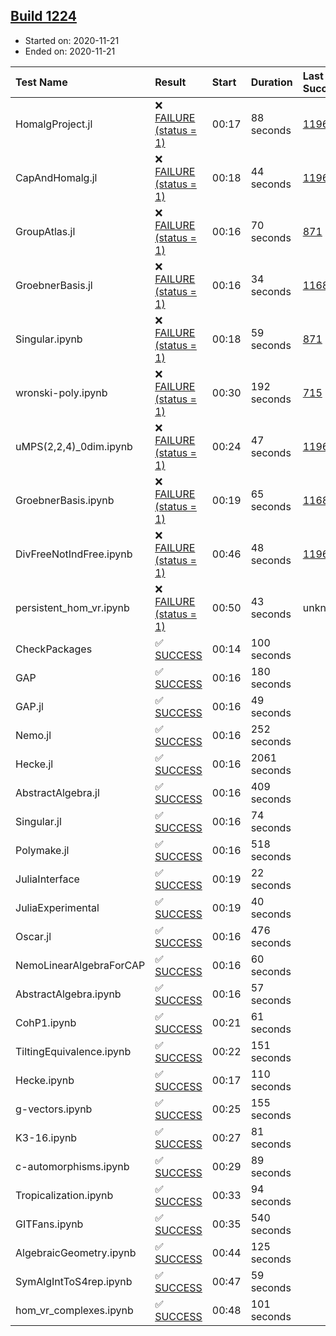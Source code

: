 ## [Build 1224](https://oscarci.mathematik.uni-kl.de/job/oscar-stable/1224/)

* Started on: 2020-11-21
* Ended on: 2020-11-21

| Test Name    | Result | Start | Duration | Last Success | First Failure |
|:-------------|:-------|:------|:---------|:-------------|:--------------|
| HomalgProject.jl | ❌ [FAILURE (status = 1)](https://oscarci.mathematik.uni-kl.de/job/oscar-stable/1224/artifact/logs/build-1224/HomalgProject.jl.log) | 00:17 | 88 seconds | [1196](https://oscarci.mathematik.uni-kl.de/job/oscar-stable/1196/) | [1197](https://oscarci.mathematik.uni-kl.de/job/oscar-stable/1197/) |
| CapAndHomalg.jl | ❌ [FAILURE (status = 1)](https://oscarci.mathematik.uni-kl.de/job/oscar-stable/1224/artifact/logs/build-1224/CapAndHomalg.jl.log) | 00:18 | 44 seconds | [1196](https://oscarci.mathematik.uni-kl.de/job/oscar-stable/1196/) | [1197](https://oscarci.mathematik.uni-kl.de/job/oscar-stable/1197/) |
| GroupAtlas.jl | ❌ [FAILURE (status = 1)](https://oscarci.mathematik.uni-kl.de/job/oscar-stable/1224/artifact/logs/build-1224/GroupAtlas.jl.log) | 00:16 | 70 seconds | [871](https://oscarci.mathematik.uni-kl.de/job/oscar-stable/871/) | [872](https://oscarci.mathematik.uni-kl.de/job/oscar-stable/872/) |
| GroebnerBasis.jl | ❌ [FAILURE (status = 1)](https://oscarci.mathematik.uni-kl.de/job/oscar-stable/1224/artifact/logs/build-1224/GroebnerBasis.jl.log) | 00:16 | 34 seconds | [1168](https://oscarci.mathematik.uni-kl.de/job/oscar-stable/1168/) | [1169](https://oscarci.mathematik.uni-kl.de/job/oscar-stable/1169/) |
| Singular.ipynb | ❌ [FAILURE (status = 1)](https://oscarci.mathematik.uni-kl.de/job/oscar-stable/1224/artifact/logs/build-1224/Singular.ipynb.log) | 00:18 | 59 seconds | [871](https://oscarci.mathematik.uni-kl.de/job/oscar-stable/871/) | [872](https://oscarci.mathematik.uni-kl.de/job/oscar-stable/872/) |
| wronski-poly.ipynb | ❌ [FAILURE (status = 1)](https://oscarci.mathematik.uni-kl.de/job/oscar-stable/1224/artifact/logs/build-1224/wronski-poly.ipynb.log) | 00:30 | 192 seconds | [715](https://oscarci.mathematik.uni-kl.de/job/oscar-stable/715/) | [716](https://oscarci.mathematik.uni-kl.de/job/oscar-stable/716/) |
| uMPS(2,2,4)_0dim.ipynb | ❌ [FAILURE (status = 1)](https://oscarci.mathematik.uni-kl.de/job/oscar-stable/1224/artifact/logs/build-1224/uMPS-2-2-4-_0dim.ipynb.log) | 00:24 | 47 seconds | [1196](https://oscarci.mathematik.uni-kl.de/job/oscar-stable/1196/) | [1197](https://oscarci.mathematik.uni-kl.de/job/oscar-stable/1197/) |
| GroebnerBasis.ipynb | ❌ [FAILURE (status = 1)](https://oscarci.mathematik.uni-kl.de/job/oscar-stable/1224/artifact/logs/build-1224/GroebnerBasis.ipynb.log) | 00:19 | 65 seconds | [1168](https://oscarci.mathematik.uni-kl.de/job/oscar-stable/1168/) | [1169](https://oscarci.mathematik.uni-kl.de/job/oscar-stable/1169/) |
| DivFreeNotIndFree.ipynb | ❌ [FAILURE (status = 1)](https://oscarci.mathematik.uni-kl.de/job/oscar-stable/1224/artifact/logs/build-1224/DivFreeNotIndFree.ipynb.log) | 00:46 | 48 seconds | [1196](https://oscarci.mathematik.uni-kl.de/job/oscar-stable/1196/) | [1197](https://oscarci.mathematik.uni-kl.de/job/oscar-stable/1197/) |
| persistent_hom_vr.ipynb | ❌ [FAILURE (status = 1)](https://oscarci.mathematik.uni-kl.de/job/oscar-stable/1224/artifact/logs/build-1224/persistent_hom_vr.ipynb.log) | 00:50 | 43 seconds | unknown | unknown |
| CheckPackages | ✅ [SUCCESS](https://oscarci.mathematik.uni-kl.de/job/oscar-stable/1224/artifact/logs/build-1224/CheckPackages.log) | 00:14 | 100 seconds |  |  |
| GAP | ✅ [SUCCESS](https://oscarci.mathematik.uni-kl.de/job/oscar-stable/1224/artifact/logs/build-1224/GAP.log) | 00:16 | 180 seconds |  |  |
| GAP.jl | ✅ [SUCCESS](https://oscarci.mathematik.uni-kl.de/job/oscar-stable/1224/artifact/logs/build-1224/GAP.jl.log) | 00:16 | 49 seconds |  |  |
| Nemo.jl | ✅ [SUCCESS](https://oscarci.mathematik.uni-kl.de/job/oscar-stable/1224/artifact/logs/build-1224/Nemo.jl.log) | 00:16 | 252 seconds |  |  |
| Hecke.jl | ✅ [SUCCESS](https://oscarci.mathematik.uni-kl.de/job/oscar-stable/1224/artifact/logs/build-1224/Hecke.jl.log) | 00:16 | 2061 seconds |  |  |
| AbstractAlgebra.jl | ✅ [SUCCESS](https://oscarci.mathematik.uni-kl.de/job/oscar-stable/1224/artifact/logs/build-1224/AbstractAlgebra.jl.log) | 00:16 | 409 seconds |  |  |
| Singular.jl | ✅ [SUCCESS](https://oscarci.mathematik.uni-kl.de/job/oscar-stable/1224/artifact/logs/build-1224/Singular.jl.log) | 00:16 | 74 seconds |  |  |
| Polymake.jl | ✅ [SUCCESS](https://oscarci.mathematik.uni-kl.de/job/oscar-stable/1224/artifact/logs/build-1224/Polymake.jl.log) | 00:16 | 518 seconds |  |  |
| JuliaInterface | ✅ [SUCCESS](https://oscarci.mathematik.uni-kl.de/job/oscar-stable/1224/artifact/logs/build-1224/JuliaInterface.log) | 00:19 | 22 seconds |  |  |
| JuliaExperimental | ✅ [SUCCESS](https://oscarci.mathematik.uni-kl.de/job/oscar-stable/1224/artifact/logs/build-1224/JuliaExperimental.log) | 00:19 | 40 seconds |  |  |
| Oscar.jl | ✅ [SUCCESS](https://oscarci.mathematik.uni-kl.de/job/oscar-stable/1224/artifact/logs/build-1224/Oscar.jl.log) | 00:16 | 476 seconds |  |  |
| NemoLinearAlgebraForCAP | ✅ [SUCCESS](https://oscarci.mathematik.uni-kl.de/job/oscar-stable/1224/artifact/logs/build-1224/NemoLinearAlgebraForCAP.log) | 00:16 | 60 seconds |  |  |
| AbstractAlgebra.ipynb | ✅ [SUCCESS](https://oscarci.mathematik.uni-kl.de/job/oscar-stable/1224/artifact/logs/build-1224/AbstractAlgebra.ipynb.log) | 00:16 | 57 seconds |  |  |
| CohP1.ipynb | ✅ [SUCCESS](https://oscarci.mathematik.uni-kl.de/job/oscar-stable/1224/artifact/logs/build-1224/CohP1.ipynb.log) | 00:21 | 61 seconds |  |  |
| TiltingEquivalence.ipynb | ✅ [SUCCESS](https://oscarci.mathematik.uni-kl.de/job/oscar-stable/1224/artifact/logs/build-1224/TiltingEquivalence.ipynb.log) | 00:22 | 151 seconds |  |  |
| Hecke.ipynb | ✅ [SUCCESS](https://oscarci.mathematik.uni-kl.de/job/oscar-stable/1224/artifact/logs/build-1224/Hecke.ipynb.log) | 00:17 | 110 seconds |  |  |
| g-vectors.ipynb | ✅ [SUCCESS](https://oscarci.mathematik.uni-kl.de/job/oscar-stable/1224/artifact/logs/build-1224/g-vectors.ipynb.log) | 00:25 | 155 seconds |  |  |
| K3-16.ipynb | ✅ [SUCCESS](https://oscarci.mathematik.uni-kl.de/job/oscar-stable/1224/artifact/logs/build-1224/K3-16.ipynb.log) | 00:27 | 81 seconds |  |  |
| c-automorphisms.ipynb | ✅ [SUCCESS](https://oscarci.mathematik.uni-kl.de/job/oscar-stable/1224/artifact/logs/build-1224/c-automorphisms.ipynb.log) | 00:29 | 89 seconds |  |  |
| Tropicalization.ipynb | ✅ [SUCCESS](https://oscarci.mathematik.uni-kl.de/job/oscar-stable/1224/artifact/logs/build-1224/Tropicalization.ipynb.log) | 00:33 | 94 seconds |  |  |
| GITFans.ipynb | ✅ [SUCCESS](https://oscarci.mathematik.uni-kl.de/job/oscar-stable/1224/artifact/logs/build-1224/GITFans.ipynb.log) | 00:35 | 540 seconds |  |  |
| AlgebraicGeometry.ipynb | ✅ [SUCCESS](https://oscarci.mathematik.uni-kl.de/job/oscar-stable/1224/artifact/logs/build-1224/AlgebraicGeometry.ipynb.log) | 00:44 | 125 seconds |  |  |
| SymAlgIntToS4rep.ipynb | ✅ [SUCCESS](https://oscarci.mathematik.uni-kl.de/job/oscar-stable/1224/artifact/logs/build-1224/SymAlgIntToS4rep.ipynb.log) | 00:47 | 59 seconds |  |  |
| hom_vr_complexes.ipynb | ✅ [SUCCESS](https://oscarci.mathematik.uni-kl.de/job/oscar-stable/1224/artifact/logs/build-1224/hom_vr_complexes.ipynb.log) | 00:48 | 101 seconds |  |  |

